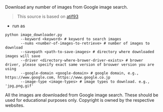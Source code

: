 Download any number of images from Google image search.

> This source is based on [atif93](https://github.com/atif93/google_image_downloader)

- run as 

```
python image_downloader.py 
       --keyword <keyword> # keyword to search images
       --nums <number-of-images-to-retrieve> # number of images to download
       --savepath <path-to-save-images> # directory where downloaded images will save
       --driver <directory-where-brower-driver-exists> # brower driver, please specify exact same version of brouwer version you are using
       --google-domain <google-domain> # google domain, e.g., https://www.google.com, https://www.google.co.jp
       --image-type <image-types> # image types to download. e.g., 'jpg,png,gif'
```

All the images are downloaded from Google image search. These should be used for educational purposes only. Copyright is owned by the respective websites.
